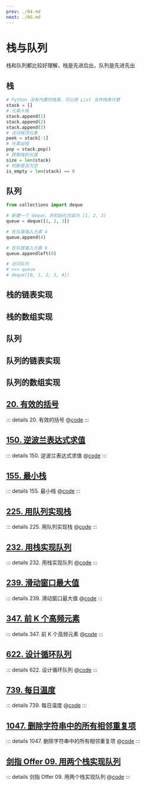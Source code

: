 ```yaml
---
prev: ./04.md
next: ./06.md
---
```


# 栈与队列

栈和队列都比较好理解，栈是先进后出，队列是先进先出

## 栈

```py
# Python 没有内置的栈类，可以用 List 当作栈来代替
stack = []
# 元素入栈
stack.append(1)
stack.append(2)
stack.append(3)
# 访问栈顶元素
peek = stack[-1]
# 元素出栈
pop = stack.pop()
# 获取栈的长度
size = len(stack)
# 判断是否为空
is_empty = len(stack) == 0
```

## 队列

```py
from collections import deque

# 新建一个 deque，并初始化内容为 [1, 2, 3]
queue = deque([1, 2, 3])

# 在队尾插入元素 4
queue.append(4)

# 在队首插入元素 0
queue.appendleft(0)

# 访问队列
# >>> queue
# deque([0, 1, 2, 3, 4])
```

## 栈的链表实现

## 栈的数组实现

## 队列

## 队列的链表实现

## 队列的数组实现

## [20. 有效的括号](https://leetcode.cn/problems/valid-parentheses/)

::: details 20. 有效的括号
@[code](./stack/isValid.py)
:::

## [150. 逆波兰表达式求值](https://leetcode.cn/problems/evaluate-reverse-polish-notation/)

::: details 150. 逆波兰表达式求值
@[code](./stack/evalRPN.py)
:::

## [155. 最小栈](https://leetcode.cn/problems/min-stack/)

::: details 155. 最小栈
@[code](./stack/MinStack.py)
:::

## [225. 用队列实现栈](https://leetcode.cn/problems/implement-stack-using-queues/)

::: details 225. 用队列实现栈
@[code](./stack/MyStack.py)
:::

## [232. 用栈实现队列](https://leetcode.cn/problems/implement-queue-using-stacks/)

::: details 232. 用栈实现队列
@[code](./stack/MyQueue.py)
:::

## [239. 滑动窗口最大值](https://leetcode.cn/problems/sliding-window-maximum/)

::: details 239. 滑动窗口最大值
@[code](./stack/maxSlidingWindow.py)
:::

## [347. 前 K 个高频元素](https://leetcode.cn/problems/top-k-frequent-elements/)

::: details 347. 前 K 个高频元素
@[code](./stack/topKFrequent.py)
:::

## [622. 设计循环队列](https://leetcode.cn/problems/design-circular-queue/)

::: details 622. 设计循环队列
@[code](./stack/MyCircularQueue.py)
:::

## [739. 每日温度](https://leetcode.cn/problems/daily-temperatures/)

::: details 739. 每日温度
@[code](./stack/dailyTemperatures.py)
:::

## [1047. 删除字符串中的所有相邻重复项](https://leetcode.cn/problems/remove-all-adjacent-duplicates-in-string/)

::: details 1047. 删除字符串中的所有相邻重复项
@[code](./stack/removeDuplicates.py)
:::

## [剑指 Offer 09. 用两个栈实现队列](https://leetcode.cn/problems/yong-liang-ge-zhan-shi-xian-dui-lie-lcof/)

::: details 剑指 Offer 09. 用两个栈实现队列
@[code](./stack/CQueue.py)
:::
